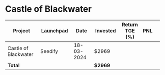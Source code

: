 # Castle of Blackwater



<table data-full-width="true"><thead><tr><th width="152">Project</th><th width="138">Launchpad</th><th width="132">Date</th><th width="133">Invested</th><th>Return TGE (%)</th><th>PNL</th><th></th></tr></thead><tbody><tr><td>Castle of Blackwater</td><td>Seedify</td><td>18-03-2024</td><td>$2969</td><td></td><td></td><td></td></tr><tr><td><strong>Total</strong></td><td></td><td></td><td><strong>$2969</strong></td><td></td><td></td><td></td></tr></tbody></table>

